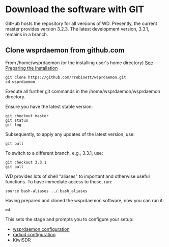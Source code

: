 # Download the software with GIT

GitHub hosts the repository for all versions of WD.  Presently, the current master provides version 3.2.3.  The latest development version, 3.3.1, remains in a branch.  

## Clone wsprdaemon from github.com

From /home/wsprdaemon (or the installing user's home directory) [See Preparing the Installation](./preparation.md)
```
git clone https://github.com/rrobinett/wsprdaemon.git
cd wsprdaemon
```
Execute all further git commands in the /home/wsprdaemon/wsprdaemon directory.

Ensure you have the latest stable version:
```
git checkout master
git status
git log
```

Subsequently, to apply any updates of the latest version, use:
```
git pull
```

To switch to a different branch, e.g., 3.3.1, use:
```
git checkout 3.3.1
git pull
```

WD provides lots of shell "aliases" to important and otherwise useful functions.  To have immediate access to these, run:
```
source bash-aliases ../.bash_aliases
```

Having prepared and cloned the wsprdaemon software, now you can run it:
```
wd
```

This sets the stage and prompts you to configure your setup:
- [wsprdaemon configuration](../configuration/wd_conf.md)
- [radiod configuration](../configuration/radiod_conf.md)
- KiwiSDR
